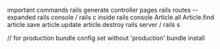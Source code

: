 important commands
rails generate controller pages
rails routes --expanded
rails console / rails c
inside rails console
Article.all
Article.find
article.save
article.update
article.destroy
rails server / rails s

// for production
bundle config set without 'production'
bundle install